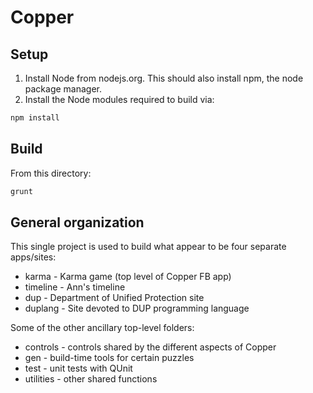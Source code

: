Copper
======

Setup
-----
1. Install Node from nodejs.org. This should also install npm, the node package
manager.
2. Install the Node modules required to build via:

  ```bash
  npm install
  ```

Build
-----
From this directory:

```bash
grunt
```

General organization
--------------------
This single project is used to build what appear to be four separate apps/sites:
* karma - Karma game (top level of Copper FB app)
* timeline - Ann's timeline
* dup - Department of Unified Protection site
* duplang - Site devoted to DUP programming language

Some of the other ancillary top-level folders:
* controls - controls shared by the different aspects of Copper
* gen - build-time tools for certain puzzles
* test - unit tests with QUnit
* utilities - other shared functions

